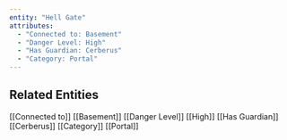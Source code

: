 ```yaml
---
entity: "Hell Gate"
attributes:
  - "Connected to: Basement"
  - "Danger Level: High"
  - "Has Guardian: Cerberus"
  - "Category: Portal"
---
```


## Related Entities
[[Connected to]]
[[Basement]]
[[Danger Level]]
[[High]]
[[Has Guardian]]
[[Cerberus]]
[[Category]]
[[Portal]]